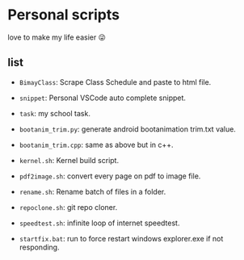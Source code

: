 # Personal scripts

love to make my life easier 😜

## list

- `BimayClass`: Scrape Class Schedule and paste to html file.

- `snippet`: Personal VSCode auto complete snippet.

- `task`: my school task.

- `bootanim_trim.py`: generate android bootanimation trim.txt value.

- `bootanim_trim.cpp`: same as above but in c++.

- `kernel.sh`: Kernel build script.

- `pdf2image.sh`: convert every page on pdf to image file.

- `rename.sh`: Rename batch of files in a folder.

- `repoclone.sh`: git repo cloner.

- `speedtest.sh`: infinite loop of internet speedtest.

- `startfix.bat`: run to force restart windows explorer.exe if not responding.
